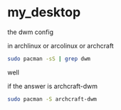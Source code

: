 # my_desktop
the dwm config

in archlinux or arcolinux or archcraft

```bash
sudo pacman -sS | grep dwm
```
well

if the answer is archcraft-dwm

```bash
sudo pacman -S archcraft-dwm
```
